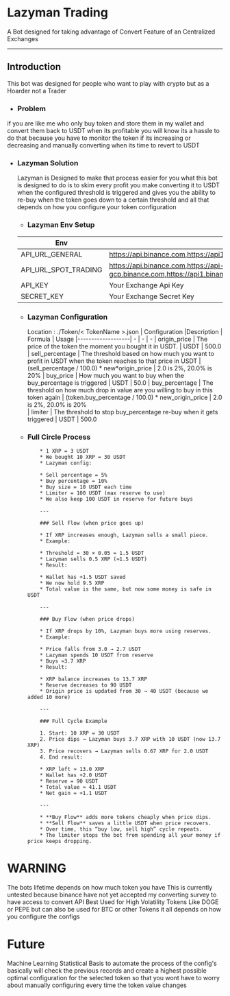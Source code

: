 # Lazyman Trading
A Bot designed for taking advantage of Convert Feature of an Centralized Exchanges

---

## Introduction

This bot was designed for people who want to play with crypto but as a Hoarder not a Trader

- ### Problem

if you are like me who only buy token and store them in my wallet and convert them back to USDT when its profitable you will know its a hassle to do that because you have to monitor the token if its increasing or decreasing and manually converting when its time to revert to USDT

- ### Lazyman Solution

  Lazyman is Designed to make that process easier for you what this bot is designed to do is to skim every profit you make converting it to USDT when the configured threshold is triggered and gives you the ability to re-buy when the token goes down to a certain threshold and all that depends on how you configure your token configuration

  - ### Lazyman Env Setup
  | Env                     | Description/Sample
  |-                        |-
  | API_URL_GENERAL         | https://api.binance.com,https://api1.binance.com,https://api2.binance.com,https://api3.binance.com,https://api4.binance.com
  | API_URL_SPOT_TRADING    | https://api.binance.com,https://api-gcp.binance.com,https://api1.binance.com,https://api2.binance.com,https://api3.binance.com,https://api4.binance.com
  | API_KEY                 | Your Exchange Api Key
  | SECRET_KEY              | Your Exchange Secret Key 

  - ### Lazyman Configuration

    Location : ./Token/< TokenName >.json
    | Configuration |Description | Formula | Usage
    |-------------------| - | - | -
    | origin_price | The price of the token the moment you bought it in USDT. | USDT | 500.0
    | sell_percentage | The threshold based on how much you want to profit in USDT when the token reaches to that price in USDT | (sell_percentage / 100.0) * new*origin_price | 2.0 is 2%, 20.0% is 20%
    | buy_price | How much you want to buy when the buy_percentage is triggered | USDT | 50.0
    | buy_percentage | The threshold on how much drop in value are you willing to buy in this token again | (token.buy_percentage / 100.0) * new_origin_price | 2.0 is 2%, 20.0% is 20%  
    | limiter | The threshold to stop buy_percentage re-buy when it gets triggered | USDT | 500.0

  - ### Full Circle Process

    ```
        * 1 XRP = 3 USDT
        * We bought 10 XRP = 30 USDT
        * Lazyman config:

        * Sell percentage = 5%
        * Buy percentage = 10%
        * Buy size = 10 USDT each time
        * Limiter = 100 USDT (max reserve to use)
        * We also keep 100 USDT in reserve for future buys

        ---

        ### Sell Flow (when price goes up)

        * If XRP increases enough, Lazyman sells a small piece.
        * Example:

        * Threshold = 30 × 0.05 = 1.5 USDT
        * Lazyman sells 0.5 XRP (≈1.5 USDT)
        * Result:

        * Wallet has +1.5 USDT saved
        * We now hold 9.5 XRP
        * Total value is the same, but now some money is safe in USDT

        ---

        ### Buy Flow (when price drops)

        * If XRP drops by 10%, Lazyman buys more using reserves.
        * Example:

        * Price falls from 3.0 → 2.7 USDT
        * Lazyman spends 10 USDT from reserve
        * Buys ≈3.7 XRP
        * Result:

        * XRP balance increases to 13.7 XRP
        * Reserve decreases to 90 USDT
        * Origin price is updated from 30 → 40 USDT (because we added 10 more)

        ---

        ### Full Cycle Example

        1. Start: 10 XRP = 30 USDT
        2. Price dips → Lazyman buys 3.7 XRP with 10 USDT (now 13.7 XRP)
        3. Price recovers → Lazyman sells 0.67 XRP for 2.0 USDT
        4. End result:

        * XRP left ≈ 13.0 XRP
        * Wallet has +2.0 USDT
        * Reserve = 90 USDT
        * Total value ≈ 41.1 USDT
        * Net gain = +1.1 USDT

        ---

        * **Buy Flow** adds more tokens cheaply when price dips.
        * **Sell Flow** saves a little USDT when price recovers.
        * Over time, this “buy low, sell high” cycle repeats.
        * The limiter stops the bot from spending all your money if price keeps dropping.

    ```

# WARNING 
  The bots lifetime depends on how much token you have
  This is currently untested because binance have not yet accepted my converting survey to have access to convert API
  Best Used for High Volatility Tokens Like DOGE or PEPE 
  but can also be used for BTC or other Tokens it all depends on how you configure the configs


# Future
   Machine Learning Statistical Basis to automate the process of the config's basically will check the previous records and create a highest possible optimal configuration for the selected token so that you wont have to worry about manually configuring every time the token value changes